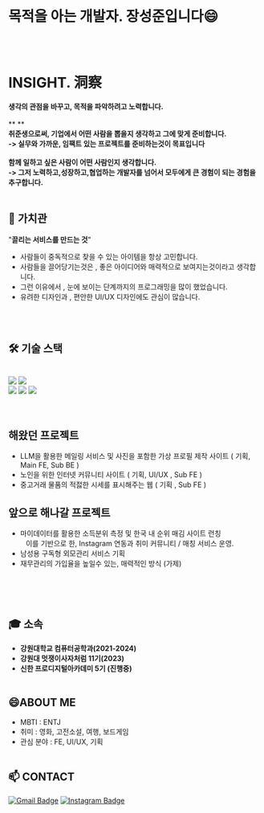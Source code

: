 



  <h1>목적을 아는 개발자. 장성준입니다😄</h1>
  <br><br>



# INSIGHT. 洞察
**생각의 관점을 바꾸고, 목적을 파악하려고 노력합니다.**<br><br>
** **<br>
**취준생으로써, 기업에서 어떤 사람을 뽑을지 생각하고 그에 맞게 준비합니다.**<br>
**-> 실무와 가까운, 임팩트 있는 프로젝트를 준비하는것이 목표입니다**<br><br>
**함께 일하고 싶은 사람이 어떤 사람인지 생각합니다.**<br>
**-> 그저 노력하고,성장하고,협업하는 개발자를 넘어서 모두에게 큰 경험이 되는 경험을 추구합니다.**
<br><br>

## 🤔 가치관
"**끌리는 서비스를 만드는 것**"

- 사람들이 중독적으로 찾을 수 있는 아이템을 항상 고민합니다.
- 사람들을 끌어당기는것은 , 좋은 아이디어와 매력적으로 보여지는것이라고 생각합니다.
- 그런 이유에서 , 눈에 보이는 단계까지의 프로그래밍을 많이 했었습니다.
- 유려한 디자인과 , 편안한 UI/UX 디자인에도 관심이 많습니다.

<br><br>
  









## 🛠️ 기술 스택
<br>
<div>
  <img src="https://img.shields.io/badge/HTML5-%23E34F26.svg?&style=for-the-badge&logo=html5&logoColor=white" />
  <img src="https://img.shields.io/badge/CSS3-%231572B6.svg?&style=for-the-badge&logo=css3&logoColor=white" />
  <br>
  <img src="https://img.shields.io/badge/JavaScript-%23F7DF1E.svg?&style=for-the-badge&logo=javascript&logoColor=black" />
  <img src="https://img.shields.io/badge/Python-%233776AB.svg?&style=for-the-badge&logo=python&logoColor=white" />
  <img src="https://img.shields.io/badge/C++-%2300599C.svg?&style=for-the-badge&logo=c%2B%2B&logoColor=white" />
 
</div>
<br><br>

## 해왔던 프로젝트

- LLM을 활용한 메일링 서비스 및 사진을 포함한 가상 프로필 제작 사이트 ( 기획, Main FE, Sub BE )
- 노인을 위한 인터넷 커뮤니티 사이트 ( 기획, UI/UX , Sub FE )
- 중고거래 물품의 적젏한 시세를 표시해주는 웹  ( 기획 , Sub FE )




## 앞으로 해나갈 프로젝트

- 마이데이터를 활용한 소득분위 측정 및 한국 내 순위 매김 사이트 런칭
<br> &ensp; 이를 기반으로 한, Instagram 연동과 취미 커뮤니티 / 매칭 서비스 운영.
- 남성용 구독형 외모관리 서비스 기획
- 재무관리의 가입율을 높일수 있는, 매력적인 방식 (가제)





<br><br><br>



## 🎓 소속

- **강원대학교 컴퓨터공학과(2021-2024)**
- **강원대 멋쟁이사자처럼 11기(2023)**
- **신한 프로디지털아카데미 5기 (진행중)**
<br><br>


## 😄ABOUT ME

- MBTI : ENTJ
- 취미 : 영화, 고전소설, 여행, 보드게임
- 관심 분야 : FE, UI/UX, 기획 
<br><br>


## 📫 CONTACT

[![Gmail Badge](https://img.shields.io/badge/-betatest0710@gmail.com-D14836?style=flat-square&logo=Gmail&logoColor=white&link=mailto:betatest0710@gmail.com)](mailto:betatest0710@gmail.com)
[![Instagram Badge](https://img.shields.io/badge/-_J2Jayy-E4405F?style=flat-square&logo=Instagram&logoColor=white&link=https://www.instagram.com/j2jayyy/)](https://www.instagram.com/j2jayyy/)
